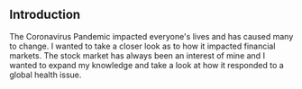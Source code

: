 ## Introduction

The Coronavirus Pandemic impacted everyone's lives and has caused many to change. I wanted to take a closer look as to how it impacted financial markets. The stock market has always been an interest of mine and I wanted to expand my knowledge and take a look at how it responded to a global health issue.


